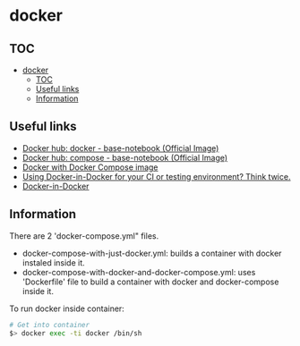 # docker

## TOC

- [docker](#docker)
  - [TOC](#toc)
  - [Useful links](#useful-links)
  - [Information](#information)

## Useful links

- [Docker hub: docker - base-notebook (Official Image)](https://hub.docker.com/_/docker)
- [Docker hub: compose - base-notebook (Official Image)](https://hub.docker.com/r/docker/compose/)
- [Docker with Docker Compose image](https://github.com/tiangolo/docker-with-compose)
- [Using Docker-in-Docker for your CI or testing environment? Think twice.](https://jpetazzo.github.io/2015/09/03/do-not-use-docker-in-docker-for-ci/)
- [Docker-in-Docker](https://github.com/jpetazzo/dind)

## Information

There are 2 'docker-compose.yml" files. 
- docker-compose-with-just-docker.yml: builds a container with docker instaled inside it.
- docker-compose-with-docker-and-docker-compose.yml: uses 'Dockerfile' file to build a container with docker and docker-compose inside it.

To run docker inside container:

```sh
# Get into container
$> docker exec -ti docker /bin/sh
```
